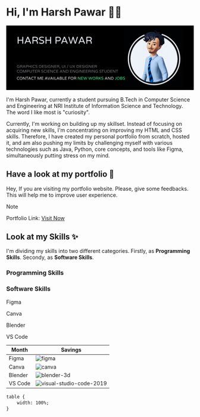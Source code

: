 # Hi, I'm Harsh Pawar 👋🏼


<img src="https://github.com/hyperdgx/hyperdgx/blob/main/Banner.png">

I'm Harsh Pawar, currently a student pursuing B.Tech in Computer Science and Engineering at NRI Institute of Information Science and Technology. The word I like most is "curiosity".

Currently, I'm working on building up my skillset. Instead of focusing on acquiring new skills, I'm concentrating on improving my HTML and CSS skills. Therefore, I have created my personal portfolio from scratch, hosted it, and am also pushing my limits by challenging myself with various technologies such as Java, Python, core concepts, and tools like Figma, simultaneously putting stress on my mind.

## Have a look at my portfolio 👀 <br>
Hey, If you are visiting my portfolio website. Please, give some feedbacks. This will help me to improve user experience. <br>
>[!NOTE]
>Portfolio Link: <a href="https://harshpawar.000webhostapp.com/">Visit Now</a> <br>
## Look at my Skills ✨ <br>
I'm dividing my skills into two different categories. Firstly, as **Programming Skills**. Secondy, as **Software Skills**.
### Programming Skills

### Software Skills
<p float="right">Figma</p>
<p>Canva</p>
<p>Blender</p>
<p>VS Code</p>

| Month    | Savings |
| -------- | ------- |
| Figma  | <img width="48" height="48" src="https://img.icons8.com/fluency/48/figma.png" alt="figma" float="left"/>    |
| Canva | <img width="48" height="48" src="https://img.icons8.com/fluency/48/canva.png" alt="canva"/>     |
| Blender    | <img width="48" height="48" src="https://img.icons8.com/fluency/48/blender-3d.png" alt="blender-3d"/>    |
| VS Code | <img width="48" height="48" src="https://img.icons8.com/fluency/48/visual-studio-code-2019.png" alt="visual-studio-code-2019"/>      |


    table {
        width: 100%;
    }
